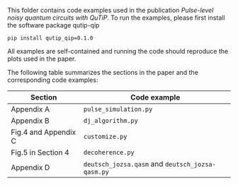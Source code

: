 This folder contains code examples used in the publication *Pulse-level noisy quantum circuits with QuTiP*. To run the examples, please first install the software package qutip-qip
```
pip install qutip_qip=0.1.0
```
All examples are self-contained and running the code should reproduce the plots used in the paper.

The following table summarizes the sections in the paper and the corresponding code examples:

| Section | Code example |
| ----------- | ----------- |
| Appendix A | `pulse_simulation.py` |
| Appendix B | `dj_algorithm.py` |
| Fig.4 and Appendix C | `customize.py` |
| Fig.5 in Section 4 | `decoherence.py` |
| Appendix D | `deutsch_jozsa.qasm` and `deutsch_jozsa-qasm.py` |

